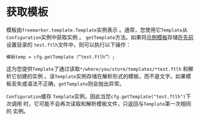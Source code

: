 # 获取模板

模板由`freemarker.template.Template`实例表示 。通常，您使用它`Template`从`Configuration`实例中获取实例 。 `getTemplate`方法。如果将[示例模板](https://freemarker.apache.org/docs/dgui_quickstart_basics.html#example.first)存储[在](https://freemarker.apache.org/docs/dgui_quickstart_basics.html#example.first)[先前](https://freemarker.apache.org/docs/pgui_quickstart_createconfiguration.html)设置目录的 `test.ftlh`文件中，则可以执行以下操作：

```
模板temp = cfg.getTemplate（“test.ftlh”）;
```

这为您提供`Template`了通过读取`*/where/you/store/templates/*test.ftlh` 和解析它创建的实例 。该`Template`实例存储在解析形式的模板，而不是文字。如果模板丢失或语法不正确，`getTemplate`则会抛出异常。

`Configuration`缓存 `Template`实例，因此当您`cfg.getTemplate("test.ftlh")`下次调用 时，它可能不会再次读取和解析模板文件，只返回与`Template`第一次相同的 实例。